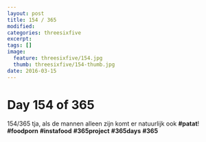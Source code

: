 ```yaml
---
layout: post
title: 154 / 365
modified:
categories: threesixfive
excerpt:
tags: []
image:
  feature: threesixfive/154.jpg
  thumb: threesixfive/154-thumb.jpg
date: 2016-03-15
---
```


# Day 154 of 365

154/365 tja, als de mannen alleen zijn komt er natuurlijk ook **\#patat**! **\#foodporn** **\#instafood** **\#365project** **\#365days** **\#365**

